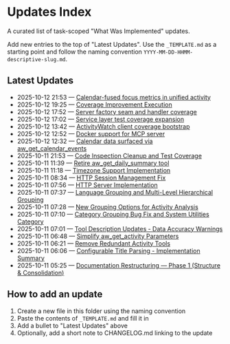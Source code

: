 # Updates Index

A curated list of task-scoped "What Was Implemented" updates.

Add new entries to the top of "Latest Updates". Use the `_TEMPLATE.md` as a starting point and follow the naming convention `YYYY-MM-DD-HHMM-descriptive-slug.md`.

## Latest Updates

- 2025-10-12 21:53 — [Calendar-fused focus metrics in unified activity](./2025-10-12-2153-calendar-focus-union.md)
- 2025-10-12 19:25 — [Coverage Improvement Execution](./2025-10-12-1925-coverage-improvement-execution.md)
- 2025-10-12 17:52 — [Server factory seam and handler coverage](./2025-10-12-1752-server-factory-tests.md)
- 2025-10-12 17:02 — [Service layer test coverage expansion](./2025-10-12-1702-service-tests-phase-1.md)
- 2025-10-12 13:42 — [ActivityWatch client coverage bootstrap](./2025-10-12-1342-client-tests-phase-1.md)
- 2025-10-12 12:52 — [Docker support for MCP server](./2025-10-12-1252-docker-support.md)
- 2025-10-12 12:32 — [Calendar data surfaced via aw_get_calendar_events](./2025-10-12-1232-calendar-integration.md)
- 2025-10-11 21:53 — [Code Inspection Cleanup and Test Coverage](./2025-10-11-2153-codeinspection-cleanup.md)
- 2025-10-11 11:39 — [Retire aw_get_daily_summary tool](./2025-10-11-1139-remove-daily-summary-tool.md)
- 2025-10-11 11:18 — [Timezone Support Implementation](./2025-10-11-1118-timezone-support.md)
- 2025-10-11 08:34 — [HTTP Session Management Fix](./2025-10-11-0834-http-session-management-fix.md)
- 2025-10-11 07:56 — [HTTP Server Implementation](./2025-10-11-0756-http-server-implementation.md)
- 2025-10-11 07:37 — [Language Grouping and Multi-Level Hierarchical Grouping](./2025-10-11-0737-language-and-multilevel-grouping.md)
- 2025-10-11 07:28 — [New Grouping Options for Activity Analysis](./2025-10-11-0728-new-grouping-options.md)
- 2025-10-11 07:10 — [Category Grouping Bug Fix and System Utilities Category](./2025-10-11-0710-category-grouping-fix.md)
- 2025-10-11 07:01 — [Tool Description Updates - Data Accuracy Warnings](./2025-10-11-0701-tool-description-accuracy-warnings.md)
- 2025-10-11 06:48 — [Simplify aw_get_activity Parameters](./2025-10-11-0648-simplify-activity-params.md)
- 2025-10-11 06:21 — [Remove Redundant Activity Tools](./2025-10-11-0621-remove-redundant-tools.md)
- 2025-10-11 06:06 — [Configurable Title Parsing - Implementation Summary](./2025-10-11-0606-configurable-title-parsing.md)
- 2025-10-11 05:25 — [Documentation Restructuring — Phase 1 (Structure & Consolidation)](./2025-10-11-0525-docs-restructure-phase-1.md)

## How to add an update

1. Create a new file in this folder using the naming convention
2. Paste the contents of `_TEMPLATE.md` and fill it in
3. Add a bullet to "Latest Updates" above
4. Optionally, add a short note to CHANGELOG.md linking to the update
